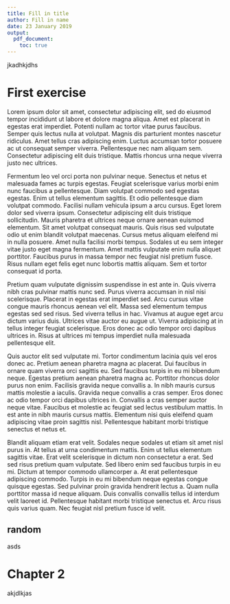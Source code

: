 ```yaml
---
title: Fill in title
author: Fill in name
date: 23 January 2019
output: 
  pdf_document: 
    toc: true
---
```


jkadhkjdhs

# First exercise

Lorem ipsum dolor sit amet, consectetur adipiscing elit, sed do eiusmod tempor incididunt ut labore et dolore magna aliqua. Amet est placerat in egestas erat imperdiet. Potenti nullam ac tortor vitae purus faucibus. Semper quis lectus nulla at volutpat. Magnis dis parturient montes nascetur ridiculus. Amet tellus cras adipiscing enim. Luctus accumsan tortor posuere ac ut consequat semper viverra. Pellentesque nec nam aliquam sem. Consectetur adipiscing elit duis tristique. Mattis rhoncus urna neque viverra justo nec ultrices.

Fermentum leo vel orci porta non pulvinar neque. Senectus et netus et malesuada fames ac turpis egestas. Feugiat scelerisque varius morbi enim nunc faucibus a pellentesque. Diam volutpat commodo sed egestas egestas. Enim ut tellus elementum sagittis. Et odio pellentesque diam volutpat commodo. Facilisi nullam vehicula ipsum a arcu cursus. Eget lorem dolor sed viverra ipsum. Consectetur adipiscing elit duis tristique sollicitudin. Mauris pharetra et ultrices neque ornare aenean euismod elementum. Sit amet volutpat consequat mauris. Quis risus sed vulputate odio ut enim blandit volutpat maecenas. Cursus metus aliquam eleifend mi in nulla posuere. Amet nulla facilisi morbi tempus. Sodales ut eu sem integer vitae justo eget magna fermentum. Amet mattis vulputate enim nulla aliquet porttitor. Faucibus purus in massa tempor nec feugiat nisl pretium fusce. Risus nullam eget felis eget nunc lobortis mattis aliquam. Sem et tortor consequat id porta.

Pretium quam vulputate dignissim suspendisse in est ante in. Quis viverra nibh cras pulvinar mattis nunc sed. Purus viverra accumsan in nisl nisi scelerisque. Placerat in egestas erat imperdiet sed. Arcu cursus vitae congue mauris rhoncus aenean vel elit. Massa sed elementum tempus egestas sed sed risus. Sed viverra tellus in hac. Vivamus at augue eget arcu dictum varius duis. Ultrices vitae auctor eu augue ut. Viverra adipiscing at in tellus integer feugiat scelerisque. Eros donec ac odio tempor orci dapibus ultrices in. Risus at ultrices mi tempus imperdiet nulla malesuada pellentesque elit.

Quis auctor elit sed vulputate mi. Tortor condimentum lacinia quis vel eros donec ac. Pretium aenean pharetra magna ac placerat. Dui faucibus in ornare quam viverra orci sagittis eu. Sed faucibus turpis in eu mi bibendum neque. Egestas pretium aenean pharetra magna ac. Porttitor rhoncus dolor purus non enim. Facilisis gravida neque convallis a. In nibh mauris cursus mattis molestie a iaculis. Gravida neque convallis a cras semper. Eros donec ac odio tempor orci dapibus ultrices in. Convallis a cras semper auctor neque vitae. Faucibus et molestie ac feugiat sed lectus vestibulum mattis. In est ante in nibh mauris cursus mattis. Elementum nisi quis eleifend quam adipiscing vitae proin sagittis nisl. Pellentesque habitant morbi tristique senectus et netus et.

Blandit aliquam etiam erat velit. Sodales neque sodales ut etiam sit amet nisl purus in. At tellus at urna condimentum mattis. Enim ut tellus elementum sagittis vitae. Erat velit scelerisque in dictum non consectetur a erat. Sed sed risus pretium quam vulputate. Sed libero enim sed faucibus turpis in eu mi. Dictum at tempor commodo ullamcorper a. At erat pellentesque adipiscing commodo. Turpis in eu mi bibendum neque egestas congue quisque egestas. Sed pulvinar proin gravida hendrerit lectus a. Quam nulla porttitor massa id neque aliquam. Duis convallis convallis tellus id interdum velit laoreet id. Pellentesque habitant morbi tristique senectus et. Arcu risus quis varius quam. Nec feugiat nisl pretium fusce id velit.


## random

asds

# Chapter 2

akjdlkjas